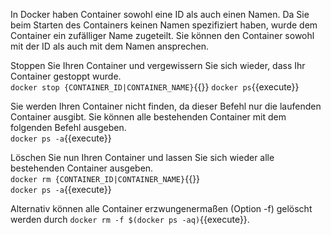 In Docker haben Container sowohl eine ID als auch einen Namen. Da Sie beim Starten des Containers keinen Namen spezifiziert haben, wurde dem Container ein zufälliger Name zugeteilt. Sie können den Container sowohl mit der ID als auch mit dem Namen ansprechen.

Stoppen Sie Ihren Container und vergewissern Sie sich wieder, dass Ihr Container gestoppt wurde.  
`docker stop {CONTAINER_ID|CONTAINER_NAME}`{{}} 
`docker ps`{{execute}}

Sie werden Ihren Container nicht finden, da dieser Befehl nur die laufenden Container ausgibt. Sie können alle bestehenden Container mit dem folgenden Befehl ausgeben.  
`docker ps -a`{{execute}}

Löschen Sie nun Ihren Container und lassen Sie sich wieder alle bestehenden Container ausgeben.  
`docker rm {CONTAINER_ID|CONTAINER_NAME}`{{}}  
`docker ps -a`{{execute}}

Alternativ können alle Container erzwungenermaßen (Option -f) gelöscht werden durch
`docker rm -f $(docker ps -aq)`{{execute}}.
